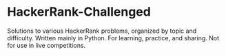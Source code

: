 # HackerRank-Challenged
Solutions to various HackerRank problems, organized by topic and difficulty. Written mainly in Python. For learning, practice, and sharing. Not for use in live competitions.
